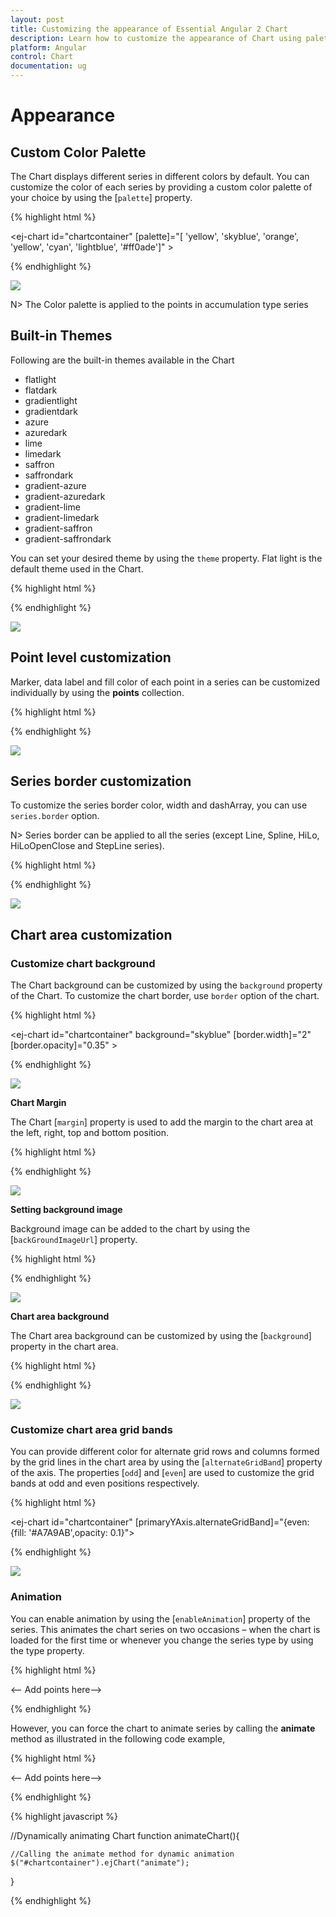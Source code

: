 ```yaml
---
layout: post
title: Customizing the appearance of Essential Angular 2 Chart
description: Learn how to customize the appearance of Chart using palettes, themes, color, background and animation. 
platform: Angular
control: Chart
documentation: ug
---
```


# Appearance

## Custom Color Palette

The Chart displays different series in different colors by default. You can customize the color of each series by providing a custom color palette of your choice by using the [`palette`] property. 

{% highlight html %}

   <ej-chart id="chartcontainer" [palette]="[ 'yellow', 'skyblue', 'orange', 
                                 'yellow', 'cyan', 'lightblue', '#ff0ade']" >
   
   </ej-chart>

{% endhighlight %}

![](Appearance_images/Appearance_img1.png)


N> The Color palette is applied to the points in accumulation type series

## Built-in Themes

Following are the built-in themes available in the Chart

* flatlight
* flatdark
* gradientlight
* gradientdark
* azure
* azuredark
* lime
* limedark
* saffron
* saffrondark
* gradient-azure
* gradient-azuredark
* gradient-lime
* gradient-limedark
* gradient-saffron
* gradient-saffrondark


You can set your desired theme by using the `theme` property. Flat light is the default theme used in the Chart.

{% highlight html %}

   <ej-chart id="chartcontainer" theme="gradientlight">
   
   </ej-chart>


{% endhighlight %}

![](Appearance_images/Appearance_img2.png)


## Point level customization

Marker, data label and fill color of each point in a series can be customized individually by using the **points** collection.

{% highlight html %}

<ej-chart id="chartcontainer">
    <e-seriescollection>
        <e-series>
		 <e-points>
		   <e-point x="10" [y]="50" fill="#E27F2D" [marker.visible]="true">
           </e-point>
         </e-points>
		</e-series>
    </e-seriescollection>
</ej-chart>


{% endhighlight %}

![](Appearance_images/Appearance_img3.png)

## Series border customization

To customize the series border color, width and dashArray, you can use `series.border` option. 

N> Series border can be applied to all the series (except Line, Spline, HiLo, HiLoOpenClose and StepLine series).

{% highlight html %}

<ej-chart id="chartcontainer">
    <e-seriescollection>
        <e-series>
		 <e-points>
		   <e-point x="20" [y]="80"  border.color="blue" [border.width]= 2
                                                  border.dashArray= "5,3" >
           </e-point>
         </e-points>
		</e-series>
    </e-seriescollection>
	
</ej-chart>


{% endhighlight %}

![](Appearance_images/Appearance_img4.png)

## Chart area customization

### Customize chart background

The Chart background can be customized by using the `background` property of the Chart. To customize the chart border, use `border` option of the chart. 

{% highlight html %}

<ej-chart id="chartcontainer"  background="skyblue"  [border.width]="2" 
                                               [border.opacity]="0.35" >
   
</ej-chart>


{% endhighlight %} 

![](Appearance_images/Appearance_img5.png)


**Chart Margin**

The Chart [`margin`] property is used to add the margin to the chart area at the left, right, top and bottom position.

{% highlight html %}

<ej-chart id="chartcontainer"  margin.left="80" margin.right="80" margin.top="40"
                                                             margin.bottom="80">
    
</ej-chart>


{% endhighlight %} 

![](Appearance_images/Appearance_img6.png)

**Setting background image**

Background image can be added to the chart by using the [`backGroundImageUrl`] property.

{% highlight html %}

<ej-chart id="chartcontainer"  backGroundImageUrl="wheat.png">
    
</ej-chart>


{% endhighlight %} 

![](Appearance_images/Appearance_img7.png)


**Chart area background**

The Chart area background can be customized by using the [`background`] property in the chart area. 

{% highlight html %}

<ej-chart id="chartcontainer"  chartArea.background="skyblue">
    
</ej-chart>


{% endhighlight %} 

![](Appearance_images/Appearance_img8.png)


### Customize chart area grid bands

You can provide different color for alternate grid rows and columns formed by the grid lines in the chart area by using the [`alternateGridBand`] property of the axis. The properties [`odd`] and [`even`] are used to customize the grid bands at odd and even positions respectively. 

{% highlight html %}

<ej-chart id="chartcontainer"  [primaryYAxis.alternateGridBand]="{even: {fill: '#A7A9AB',opacity: 0.1}">
    
</ej-chart>

{% endhighlight %} 

![](Appearance_images/Appearance_img9.png)


### Animation

You can enable animation by using the [`enableAnimation`] property of the series. This animates the chart series on two occasions – when the chart is loaded for the first time or whenever you change the series type by using the type property.

{% highlight html %}

<ej-chart id="chartcontainer">
    <e-seriescollection>
        <e-series [enableAnimation]="true">
		<-- Add points here-->
		</e-series>
    </e-seriescollection>
	
</ej-chart>


{% endhighlight %}

However, you can force the chart to animate series by calling the **animate** method as illustrated in the following code example,

{% highlight html %}

<ej-chart id="chartcontainer">
    <e-seriescollection>
        <e-series [enableAnimation]="true">
		<-- Add points here-->
		</e-series>
    </e-seriescollection>
	
</ej-chart>

{% endhighlight %}


{% highlight javascript %}

//Dynamically animating Chart
function animateChart(){

    //Calling the animate method for dynamic animation
    $("#chartcontainer").ejChart("animate");      
        
}


{% endhighlight %}

